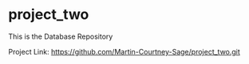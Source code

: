 # project_two
This is the Database Repository

Project Link: https://github.com/Martin-Courtney-Sage/project_two.git
